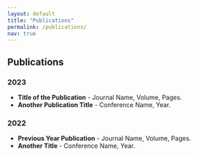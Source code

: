 ```yaml
---
layout: default
title: "Publications"
permalink: /publications/
nav: true
---
```


## Publications

### 2023

- **Title of the Publication** - Journal Name, Volume, Pages.
- **Another Publication Title** - Conference Name, Year.

### 2022

- **Previous Year Publication** - Journal Name, Volume, Pages.
- **Another Title** - Conference Name, Year.
